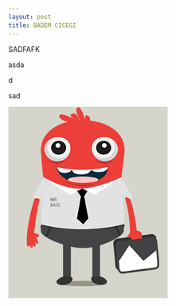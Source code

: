 ```yaml
---
layout: post
title: BADEM CICEGI
---
```

SADFAFK



asda

d

sad

![](/img/uploads/screen-shot-2019-12-19-at-13.08.17.png)
